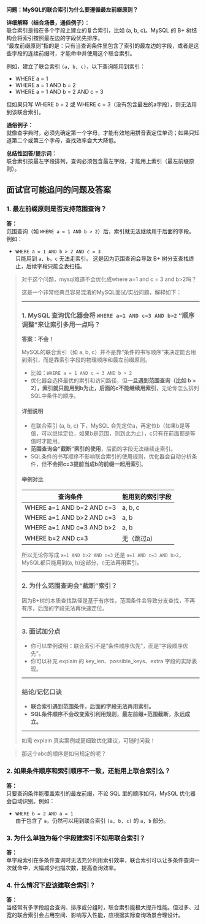 **问题：MySQL的联合索引为什么要遵循最左前缀原则？**

**详细解释（结合场景，通俗例子）：**  
联合索引是指在多个字段上建立的复合索引，比如 (a, b, c)。MySQL 的 B+ 树结构会将索引按照最左边的字段优先排序。  
“最左前缀原则”指的是：只有当查询条件里包含了索引的最左边的字段，或者是这些字段的连续前缀时，才能命中并使用这个联合索引。

例如，建立了联合索引 `(a, b, c)`，以下查询能用到索引：
- WHERE a = 1
- WHERE a = 1 AND b = 2
- WHERE a = 1 AND b = 2 AND c = 3

但如果只写 WHERE b = 2 或 WHERE c = 3（没有包含最左的a字段），则无法用到该联合索引。

**通俗例子：**  
就像查字典时，必须先确定第一个字母，才能有效地用拼音表定位单词；如果只知道第二个或第三个字母，查找效率会大大降低。

**总结性回答/提示词：**  
联合索引按最左字段排列，查询必须包含最左字段，才能用上索引（最左前缀原则）。



## 面试官可能追问的问题及答案

### 1. 最左前缀原则是否支持范围查询？

**答：**  
范围查询（如 `WHERE a = 1 AND b > 2`）后，索引就无法继续用于后面的字段。例如：
- `WHERE a = 1 AND b > 2 AND c = 3`  
  只能用到 `a, b`，`c` 无法走索引。
  这是因为范围查询会导致 B+ 树分支查找终止，后续字段只能全表扫描。

> 对于这个问题，mysql难道不会优化成where a=1 and c = 3 and b>2吗？ 
>
> 这是一个非常经典且容易混淆的MySQL面试/实战问题，解释如下：
>
> ---
>
> ### 1. MySQL 查询优化器会将 `WHERE a=1 AND c=3 AND b>2` “顺序调整”来让索引多用一点吗？
>
> **答案：不会！**
>
> MySQL的联合索引（如 a, b, c）并不是靠“条件的书写顺序”来决定能否用到索引，而是靠索引字段的物理顺序和最左前缀原则。
>
> - 比如：`WHERE a = 1 AND c = 3 AND b > 2`
> - 优化器会选择最优的索引和访问路径，但**一旦遇到范围查询（比如 b > 2），索引就只能用到b为止，后面的c不能继续用索引**，无论你怎么排列SQL中条件的顺序。
>
> #### 详细说明
>
> - 在联合索引 (a, b, c) 下，MySQL 会先定位a，再定位b（如果b是等值，可以继续定位，如果b是范围，则到此为止），c只有在前面都是等值时才能用。
> - **范围查询会“截断”索引的使用**，后面的字段无法继续走索引。
> - SQL条件的书写顺序不影响联合索引的使用规则，优化器会自动分析条件，但**不会把c=3提前当成b的前缀一起用索引**。
>
> #### 举例对比
>
> | 查询条件                  | 能用到的索引字段 |
> | ------------------------- | ---------------- |
> | WHERE a=1 AND b=2 AND c=3 | a, b, c          |
> | WHERE a=1 AND b>2 AND c=3 | a, b             |
> | WHERE a=1 AND c=3 AND b>2 | a, b             |
> | WHERE b=2 AND c=3         | 无（跳过a）      |
>
> 所以无论你写成 `a=1 AND b>2 AND c=3` 还是 `a=1 AND c=3 AND b>2`，MySQL都只能用到(a, b)这部分，c无法再用索引。
>
> ---
>
> ### 2. 为什么范围查询会“截断”索引？
>
> 因为B+树的本质查找路径是基于有序性，范围条件会导致分支查找，不再有序，后面的字段无法再快速定位。
>
> ---
>
> ### 3. 面试加分点
>
> - 你可以举例说明：联合索引不是“条件顺序优先”，而是“字段顺序优先”。
> - 你可以补充 explain 的 key_len、possible_keys、extra 字段的实际表现。
>
> ---
>
> ### 结论/记忆口诀
>
> - **联合索引遇到范围条件，后面的字段无法再用索引。**
> - **SQL条件顺序不会改变索引利用规则，最左前缀+范围截断，永远成立。**
>
> ---
>
> 如需 explain 真实案例或更细致优化建议，可随时问我！

> 那这个abc的顺序是如何规定的呢？ 
>
> 

### 2. 如果条件顺序和索引顺序不一致，还能用上联合索引么？

**答：**  
只要查询条件能覆盖索引的最左前缀，不论 SQL 里的顺序如何，MySQL 优化器会自动识别。例如：
- `WHERE b = 2 AND a = 1`  
  由于包含了 `a`，仍然可以用到联合索引 `(a, b, c)` 的 `a, b` 部分。

### 3. 为什么单独为每个字段建索引不如用联合索引？

**答：**  
单字段索引在多条件查询时无法充分利用索引效率，联合索引可以让多条件查询一次就命中，大幅减少扫描次数，提高查询效率。

### 4. 什么情况下应该建联合索引？

**答：**  
当经常有多字段组合查询、排序或分组时，联合索引能极大提升性能。但过多、过宽的联合索引会占用空间、影响写入性能，应根据实际查询场景合理设计。